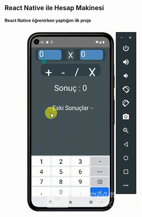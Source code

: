 ## React Native ile Hesap Makinesi
#### React Native öğrenirken yaptığım ilk proje 
<div align="center">
    <img src="./readme/preview.gif" />
</div>